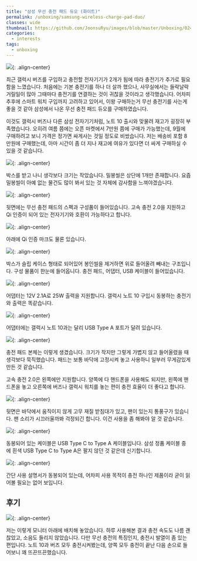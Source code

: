 ```yaml
---
title: "삼성 무선 충전 패드 듀오 (화이트)"
permalink: /unboxing/samsung-wireless-charge-pad-duo/
classes: wide
thumbnail: https://github.com/JoonsuRyu/images/blob/master/Unboxing/024/00.jpg?raw=true
categories:
  - interests
tags:
  - unboxing
---
```


![](https://github.com/JoonsuRyu/images/blob/master/Unboxing/024/00.jpg?raw=true){: .align-center}

최근 갤럭시 버즈를 구입하고 충전할 전자기기가 2개가 됨에 따라 충전기가 추가로 필요함을 느꼈습니다. 처음에는 기본 충전기를 하나 더 살까 했으나, 사무실에서는 들락날락 거릴일이 많아 그때마다 충전기를 연결하는 것이 귀찮을 것이라고 생각했습니다. 어차피 추후에 스마트 워치 구입까지 고려하고 있어서, 이왕 구매하는거 무선 충전기를 사는게 좋을 것 같아 삼성에서 나온 무선 충전 패드 듀오를 구매하였습니다.

이것도 갤럭시 버즈나 다른 삼성 전자기기처럼, 노트 10 출시와 맞물려 재고가 굉장히 부족했습니다. 오히려 여름 쯤에는 오픈 마켓에서 7만원 쯤에 구매가 가능했는데, 9월에 구매하려고 보니 가격은 정가면 싸게사는 것일 정도로 비쌌습니다. 저는 배송비 포함 8만원에 구매했는데, 아마 시간이 좀 더 지나 재고에 여유가 있다면 더 싸게 구매하실 수 있을 것 같습니다.

![](https://github.com/JoonsuRyu/images/blob/master/Unboxing/024/01.jpg?raw=true){: .align-center}

박스를 받고 나니 생각보다 크기는 작았습니다. 밀봉씰은 상단에 1개만 존재합니다. 요즘 밀봉씰이 아예 없는 물건도 많이 봐서 있는 것 자체에 감사함을 느껴야겠습니다.

![](https://github.com/JoonsuRyu/images/blob/master/Unboxing/024/02.jpg?raw=true){: .align-center}

뒷면에는 무선 충전 패드의 스펙과 구성품이 들어있습니다. 고속 충전 2.0을 지원하고 Qi 인증이 되어 있는 전자기기와 호환이 가능하다고 합니다.

![](https://github.com/JoonsuRyu/images/blob/master/Unboxing/024/03.jpg?raw=true){: .align-center}

아래에 Qi 인증 마크도 물론 있습니다.

![](https://github.com/JoonsuRyu/images/blob/master/Unboxing/024/04.jpg?raw=true){: .align-center}

박스가 슬립 케이스 형태로 되어있어 봉인씰을 제거하면 위로 들어올려 빼내는 구조입니다. 구성 물품이 한눈에 들어옵니다. 충전 패드, 어댑터, USB 케이블이 들어있습니다.

![](https://github.com/JoonsuRyu/images/blob/master/Unboxing/024/05.jpg?raw=true){: .align-center}

어댑터는 12V 2.1A로 25W 출력을 지원합니다. 갤럭시 노트 10 구입시 동봉하는 충전기와 출력은 똑같습니다.

![](https://github.com/JoonsuRyu/images/blob/master/Unboxing/024/06.jpg?raw=true){: .align-center}

어댑터에는 갤럭시 노트 10과는 달리 USB Type A 포트가 달려 있습니다.

![](https://github.com/JoonsuRyu/images/blob/master/Unboxing/024/07.jpg?raw=true){: .align-center}

충전 패드 본체는 이렇게 생겼습니다. 크기가 작지만 그렇게 가볍지 않고 들어올렸을 때 생각보다 묵직했습니다. 패드는 보통 바닥에 고정시켜 놓고 사용하니 일부러 무게감있게 만든 것 같습니다.

고속 충전 2.0은 왼쪽에만 지원합니다. 양쪽에 다 핸드폰을 사용해도 되지만, 왼쪽에 핸드폰을 놓고 오른쪽에 버즈나 갤럭시 워치를 놓는 편이 충전 효율이 더 좋다고 합니다.

![](https://github.com/JoonsuRyu/images/blob/master/Unboxing/024/08.jpg?raw=true){: .align-center}

뒷면은 바닥에서 움직이지 않게 고무 재질 받침대가 있고, 팬이 있는지 통풍구가 있습니다. 팬 소리가 시끄러울까봐 걱정되긴 합니다. 이건 사용을 좀 해봐야 알 것 같습니다.

![](https://github.com/JoonsuRyu/images/blob/master/Unboxing/024/09.jpg?raw=true){: .align-center}

동봉되어 있는 케이블은 USB Type C to Type A 케이블입니다. 삼성 정품 케이블 중에 흰색 USB Type C to Type A은 팔지 않던 것 같은데 신기합니다.

![](https://github.com/JoonsuRyu/images/blob/master/Unboxing/024/10.jpg?raw=true){: .align-center}

간단 사용 설명서가 동봉되어 있는데, 어차피 사용 목적이 충전 하나인 제품이라 굳이 읽어볼 필요는 없어 보입니다.

## 후기

![](https://github.com/JoonsuRyu/images/blob/master/Unboxing/024/11.jpg?raw=true){: .align-center}

저는 이렇게 모니터 아래에 배치해 놓았습니다. 하루 사용해본 결과 충전 속도도 나름 괜찮았고, 소음도 들리지 않았습니다. 다만 무선 충전의 특징인지, 충전시 발열이 좀 있는 편입니다. 노트 10과 버즈 모두 충전시켜봤는데, 양쪽 모두 충전이 끝난 다음 손으로 들어보니 꽤 뜨끈뜨끈했습니다.
